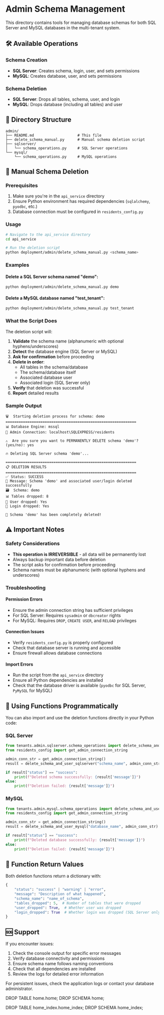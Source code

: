 # Admin Schema Management

This directory contains tools for managing database schemas for both SQL Server and MySQL databases in the multi-tenant system.

## 🛠️ Available Operations

### Schema Creation
- **SQL Server**: Creates schema, login, user, and sets permissions
- **MySQL**: Creates database, user, and sets permissions

### Schema Deletion
- **SQL Server**: Drops all tables, schema, user, and login
- **MySQL**: Drops database (including all tables) and user

## 📁 Directory Structure

```
admin/
├── README.md                    # This file
├── delete_schema_manual.py      # Manual schema deletion script
├── sqlserver/
│   └── schema_operations.py     # SQL Server operations
└── mysql/
    └── schema_operations.py     # MySQL operations
```

## 🚀 Manual Schema Deletion

### Prerequisites
1. Make sure you're in the `api_service` directory
2. Ensure Python environment has required dependencies (`sqlalchemy`, `pyodbc`, etc.)
3. Database connection must be configured in `residents_config.py`

### Usage

```bash
# Navigate to the api_service directory
cd api_service

# Run the deletion script
python deployment/admin/delete_schema_manual.py <schema_name>
```

### Examples

#### Delete a SQL Server schema named "demo":
```bash
python deployment/admin/delete_schema_manual.py demo
```

#### Delete a MySQL database named "test_tenant":
```bash
python deployment/admin/delete_schema_manual.py test_tenant
```

### What the Script Does

The deletion script will:

1. **Validate** the schema name (alphanumeric with optional hyphens/underscores)
2. **Detect** the database engine (SQL Server or MySQL)
3. **Ask for confirmation** before proceeding
4. **Delete in order**:
   - All tables in the schema/database
   - The schema/database itself
   - Associated database user
   - Associated login (SQL Server only)
5. **Verify** that deletion was successful
6. **Report** detailed results

### Sample Output

```
🗑️  Starting deletion process for schema: demo
============================================================
📊 Database Engine: mssql
🔗 Admin Connection: localhost\SQLEXPRESS/residents

⚠️  Are you sure you want to PERMANENTLY DELETE schema 'demo'? (yes/no): yes

🔥 Deleting SQL Server schema 'demo'...

============================================================
📋 DELETION RESULTS
============================================================
✅ Status: SUCCESS
📝 Message: Schema 'demo' and associated user/login deleted successfully
🗃️  Schema: demo
📊 Tables dropped: 8
👤 User dropped: Yes
🔐 Login dropped: Yes

🎉 Schema 'demo' has been completely deleted!
```

## ⚠️ Important Notes

### Safety Considerations
- **This operation is IRREVERSIBLE** - all data will be permanently lost
- Always backup important data before deletion
- The script asks for confirmation before proceeding
- Schema names must be alphanumeric (with optional hyphens and underscores)

### Troubleshooting

#### Permission Errors
- Ensure the admin connection string has sufficient privileges
- For SQL Server: Requires `sysadmin` or `dbcreator` rights
- For MySQL: Requires `DROP`, `CREATE USER`, and `RELOAD` privileges

#### Connection Issues
- Verify `residents_config.py` is properly configured
- Check that database server is running and accessible
- Ensure firewall allows database connections

#### Import Errors
- Run the script from the `api_service` directory
- Ensure all Python dependencies are installed
- Check that the database driver is available (`pyodbc` for SQL Server, `PyMySQL` for MySQL)

## 🔧 Using Functions Programmatically

You can also import and use the deletion functions directly in your Python code:

### SQL Server
```python
from tenants.admin.sqlserver.schema_operations import delete_schema_and_user_sqlserver
from residents_config import get_admin_connection_string

admin_conn_str = get_admin_connection_string()
result = delete_schema_and_user_sqlserver("schema_name", admin_conn_str)

if result["status"] == "success":
    print(f"Deleted schema successfully: {result['message']}")
else:
    print(f"Deletion failed: {result['message']}")
```

### MySQL
```python
from tenants.admin.mysql.schema_operations import delete_schema_and_user_mysql
from residents_config import get_admin_connection_string

admin_conn_str = get_admin_connection_string()
result = delete_schema_and_user_mysql("database_name", admin_conn_str)

if result["status"] == "success":
    print(f"Deleted database successfully: {result['message']}")
else:
    print(f"Deletion failed: {result['message']}")
```

## 📝 Function Return Values

Both deletion functions return a dictionary with:

```python
{
    "status": "success" | "warning" | "error",
    "message": "Description of what happened",
    "schema_name": "name_of_schema",
    "tables_dropped": 5,  # Number of tables that were dropped
    "user_dropped": True,  # Whether user was dropped
    "login_dropped": True  # Whether login was dropped (SQL Server only)
}
```

## 🆘 Support

If you encounter issues:

1. Check the console output for specific error messages
2. Verify database connectivity and permissions
3. Ensure schema name follows naming conventions
4. Check that all dependencies are installed
5. Review the logs for detailed error information

For persistent issues, check the application logs or contact your database administrator.

DROP TABLE home.home;
DROP SCHEMA home;

DROP TABLE home_index.home_index;
DROP SCHEMA home_index;